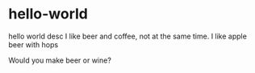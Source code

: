 # hello-world
hello world desc
I like beer and coffee, not at the same time.
I like apple beer with hops

Would you make beer or wine?
